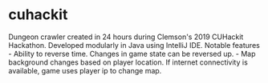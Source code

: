 # cuhackit
Dungeon crawler created in 24 hours during Clemson's 2019 CUHackit Hackathon. 
Developed modularly in Java using IntelliJ IDE.
Notable features - Ability to reverse time. Changes in game state can be reversed up.
                 - Map background changes based on player location. If internet connectivity is available, game uses player ip to change                      map. 

